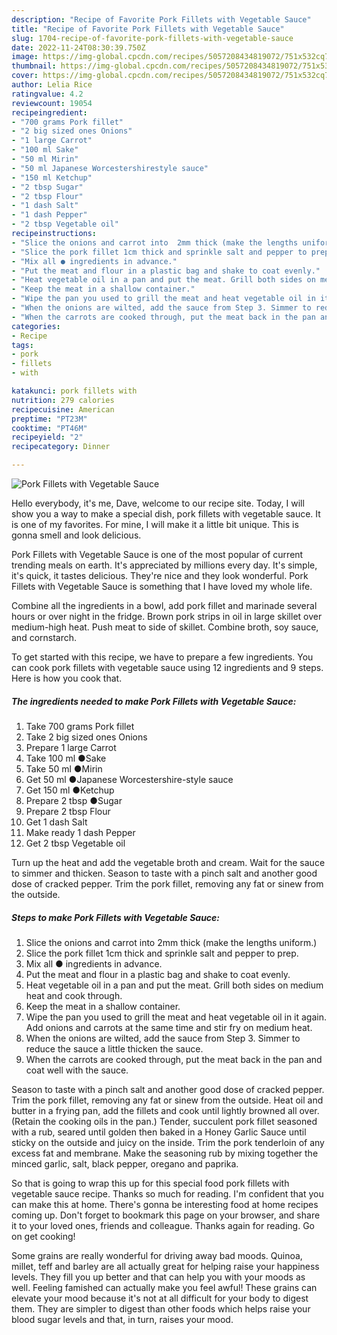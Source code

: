```yaml
---
description: "Recipe of Favorite Pork Fillets with Vegetable Sauce"
title: "Recipe of Favorite Pork Fillets with Vegetable Sauce"
slug: 1704-recipe-of-favorite-pork-fillets-with-vegetable-sauce
date: 2022-11-24T08:30:39.750Z
image: https://img-global.cpcdn.com/recipes/5057208434819072/751x532cq70/pork-fillets-with-vegetable-sauce-recipe-main-photo.jpg
thumbnail: https://img-global.cpcdn.com/recipes/5057208434819072/751x532cq70/pork-fillets-with-vegetable-sauce-recipe-main-photo.jpg
cover: https://img-global.cpcdn.com/recipes/5057208434819072/751x532cq70/pork-fillets-with-vegetable-sauce-recipe-main-photo.jpg
author: Lelia Rice
ratingvalue: 4.2
reviewcount: 19054
recipeingredient:
- "700 grams Pork fillet"
- "2 big sized ones Onions"
- "1 large Carrot"
- "100 ml Sake"
- "50 ml Mirin"
- "50 ml Japanese Worcestershirestyle sauce"
- "150 ml Ketchup"
- "2 tbsp Sugar"
- "2 tbsp Flour"
- "1 dash Salt"
- "1 dash Pepper"
- "2 tbsp Vegetable oil"
recipeinstructions:
- "Slice the onions and carrot into  2mm thick (make the lengths uniform.)"
- "Slice the pork fillet 1cm thick and sprinkle salt and pepper to prep."
- "Mix all ● ingredients in advance."
- "Put the meat and flour in a plastic bag and shake to coat evenly."
- "Heat vegetable oil in a pan and put the meat. Grill both sides on medium heat and cook through."
- "Keep the meat in a shallow container."
- "Wipe the pan you used to grill the meat and heat vegetable oil in it again. Add onions and carrots at the same time and stir fry on medium heat."
- "When the onions are wilted, add the sauce from Step 3. Simmer to reduce the sauce a little thicken the sauce."
- "When the carrots are cooked through, put the meat back in the pan and coat well with the sauce."
categories:
- Recipe
tags:
- pork
- fillets
- with

katakunci: pork fillets with 
nutrition: 279 calories
recipecuisine: American
preptime: "PT23M"
cooktime: "PT46M"
recipeyield: "2"
recipecategory: Dinner

---
```



![Pork Fillets with Vegetable Sauce](https://img-global.cpcdn.com/recipes/5057208434819072/751x532cq70/pork-fillets-with-vegetable-sauce-recipe-main-photo.jpg)

Hello everybody, it's me, Dave, welcome to our recipe site. Today, I will show you a way to make a special dish, pork fillets with vegetable sauce. It is one of my favorites. For mine, I will make it a little bit unique. This is gonna smell and look delicious.

Pork Fillets with Vegetable Sauce is one of the most popular of current trending meals on earth. It's appreciated by millions every day. It's simple, it's quick, it tastes delicious. They're nice and they look wonderful. Pork Fillets with Vegetable Sauce is something that I have loved my whole life.

Combine all the ingredients in a bowl, add pork fillet and marinade several hours or over night in the fridge. Brown pork strips in oil in large skillet over medium-high heat. Push meat to side of skillet. Combine broth, soy sauce, and cornstarch.


To get started with this recipe, we have to prepare a few ingredients. You can cook pork fillets with vegetable sauce using 12 ingredients and 9 steps. Here is how you cook that.

<!--inarticleads1-->

##### The ingredients needed to make Pork Fillets with Vegetable Sauce:

1. Take 700 grams Pork fillet
1. Take 2 big sized ones Onions
1. Prepare 1 large Carrot
1. Take 100 ml ●Sake
1. Take 50 ml ●Mirin
1. Get 50 ml ●Japanese Worcestershire-style sauce
1. Get 150 ml ●Ketchup
1. Prepare 2 tbsp ●Sugar
1. Prepare 2 tbsp Flour
1. Get 1 dash Salt
1. Make ready 1 dash Pepper
1. Get 2 tbsp Vegetable oil


Turn up the heat and add the vegetable broth and cream. Wait for the sauce to simmer and thicken. Season to taste with a pinch salt and another good dose of cracked pepper. Trim the pork fillet, removing any fat or sinew from the outside. 

<!--inarticleads2-->

##### Steps to make Pork Fillets with Vegetable Sauce:

1. Slice the onions and carrot into  2mm thick (make the lengths uniform.)
1. Slice the pork fillet 1cm thick and sprinkle salt and pepper to prep.
1. Mix all ● ingredients in advance.
1. Put the meat and flour in a plastic bag and shake to coat evenly.
1. Heat vegetable oil in a pan and put the meat. Grill both sides on medium heat and cook through.
1. Keep the meat in a shallow container.
1. Wipe the pan you used to grill the meat and heat vegetable oil in it again. Add onions and carrots at the same time and stir fry on medium heat.
1. When the onions are wilted, add the sauce from Step 3. Simmer to reduce the sauce a little thicken the sauce.
1. When the carrots are cooked through, put the meat back in the pan and coat well with the sauce.


Season to taste with a pinch salt and another good dose of cracked pepper. Trim the pork fillet, removing any fat or sinew from the outside. Heat oil and butter in a frying pan, add the fillets and cook until lightly browned all over. (Retain the cooking oils in the pan.) Tender, succulent pork fillet seasoned with a rub, seared until golden then baked in a Honey Garlic Sauce until sticky on the outside and juicy on the inside. Trim the pork tenderloin of any excess fat and membrane. Make the seasoning rub by mixing together the minced garlic, salt, black pepper, oregano and paprika. 

So that is going to wrap this up for this special food pork fillets with vegetable sauce recipe. Thanks so much for reading. I'm confident that you can make this at home. There's gonna be interesting food at home recipes coming up. Don't forget to bookmark this page on your browser, and share it to your loved ones, friends and colleague. Thanks again for reading. Go on get cooking!

Some grains are really wonderful for driving away bad moods. Quinoa, millet, teff and barley are all actually great for helping raise your happiness levels. They fill you up better and that can help you with your moods as well. Feeling famished can actually make you feel awful! These grains can elevate your mood because it's not at all difficult for your body to digest them. They are simpler to digest than other foods which helps raise your blood sugar levels and that, in turn, raises your mood.
